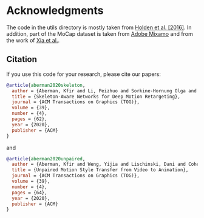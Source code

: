 # Acknowledgments

The code in the utils directory is mostly taken from [Holden et al. [2016]](http://theorangeduck.com/page/deep-learning-framework-character-motion-synthesis-and-editing).
In addition, part of the MoCap dataset is taken from [Adobe Mixamo](https://www.mixamo.com/) and from the work of [Xia et al.](http://faculty.cs.tamu.edu/jchai/projects/SIG15/style-final.pdf).

## Citation

If you use this code for your research, please cite our papers:

```bibtex
@article{aberman2020skeleton,
  author = {Aberman, Kfir and Li, Peizhuo and Sorkine-Hornung Olga and Lischinski, Dani and Cohen-Or, Daniel and Chen, Baoquan},
  title = {Skeleton-Aware Networks for Deep Motion Retargeting},
  journal = {ACM Transactions on Graphics (TOG)},
  volume = {39},
  number = {4},
  pages = {62},
  year = {2020},
  publisher = {ACM}
}
```

and

```bibtex
@article{aberman2020unpaired,
  author = {Aberman, Kfir and Weng, Yijia and Lischinski, Dani and Cohen-Or, Daniel and Chen, Baoquan},
  title = {Unpaired Motion Style Transfer from Video to Animation},
  journal = {ACM Transactions on Graphics (TOG)},
  volume = {39},
  number = {4},
  pages = {64},
  year = {2020},
  publisher = {ACM}
}
```
